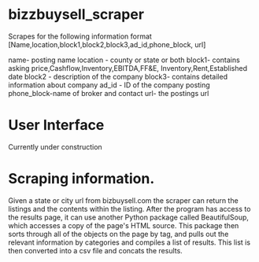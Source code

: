 # bizzbuysell_scraper
Scrapes for the following information format
[Name,location,block1,block2,block3,ad_id,phone_block, url]

name- posting name
location - county or state or both
block1- contains asking price,Cashflow,Inventory,EBITDA,FF&E, Inventory,Rent,Established date
block2 - description of the company
block3- contains detailed information about company
ad_id - ID of the company posting
phone_block-name of broker and contact
url- the postings url


# User Interface
Currently under construction 

# Scraping information. 
Given a state or city url from bizbuysell.com the scraper can return the listings and the contents within the listing.
After the program has access to the results page, it can use another Python package called BeautifulSoup, which accesses a copy of the page's HTML source. This package then sorts through all of the objects on the page by tag, and pulls out the relevant information by categories and compiles a list of results. This list is then converted into a csv file and concats the results. 
